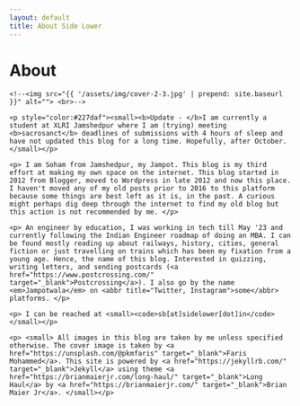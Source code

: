 ```yaml
---
layout: default
title: About Side Lower
---
```


<div class="post">
	<h1 class="pageTitle">About</h1>
	
	<!--<img src="{{ '/assets/img/cover-2-3.jpg' | prepend: site.baseurl }}" alt=""> <br>-->

	<p style="color:#227daf"><small><b>Update - </b>I am currently a student at XLRI Jamshedpur where I am (trying) meeting <b>sacrosanct</b> deadlines of submissions with 4 hours of sleep and have not updated this blog for a long time. Hopefully, after October.</small></p>
	
	<p> I am Soham from Jamshedpur, my Jampot. This blog is my third effort at making my own space on the internet. This blog started in 2012 from Blogger, moved to Wordpress in late 2012 and now this place. I haven't moved any of my old posts prior to 2016 to this platform because some things are best left as it is, in the past. A curious might perhaps dig deep through the internet to find my old blog but this action is not recommended by me. </p>
	
	<p> An engineer by education, I was working in tech till May '23 and currently following the Indian Engineer roadmap of doing an MBA. I can be found mostly reading up about railways, history, cities, general fiction or just travelling on trains which has been my fixation from a young age. Hence, the name of this blog. Interested in quizzing, writing letters, and sending postcards (<a href="https://www.postcrossing.com/" target="_blank">Postcrossing</a>). I also go by the name <em>Jampotwala</em> on <abbr title="Twitter, Instagram">some</abbr> platforms. </p>
	
	<p> I can be reached at <small><code>sb[at]sidelower[dot]in</code></small></p>
	
	<p> <small> All images in this blog are taken by me unless specified otherwise. The cover image is taken by <a href="https://unsplash.com/@pkmfaris" target="_blank">Faris Mohammed</a>. This site is powered by <a href="https://jekyllrb.com/" target="_blank">Jekyll</a> using theme <a href="https://brianmaierjr.com/long-haul/" target="_blank">Long Haul</a> by <a href="https://brianmaierjr.com/" target="_blank">Brian Maier Jr</a>. </small></p>
	
	
	
</div>
